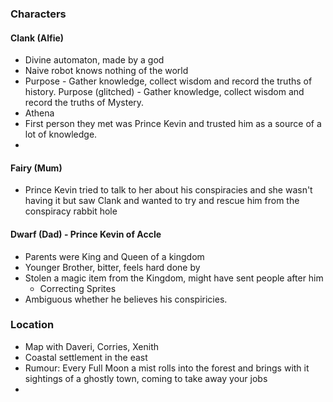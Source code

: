 ### Characters

#### Clank (Alfie)

- Divine automaton, made by a god
- Naive robot knows nothing of the world
- Purpose - Gather knowledge, collect wisdom and record the truths of history.
  Purpose (glitched) - Gather knowledge, collect wisdom and record the truths of Mystery. 
- Athena
- First person they met was Prince Kevin and trusted him as a source of a lot of knowledge.
- 

#### Fairy (Mum)

- Prince Kevin tried to talk to her about his conspiracies and she wasn't having it but saw Clank and wanted to try and rescue him from the conspiracy rabbit hole 

#### Dwarf (Dad) - Prince Kevin of Accle

- Parents were King and Queen of a kingdom
- Younger Brother, bitter, feels hard done by
- Stolen a magic item from the Kingdom, might have sent people after him
	- Correcting Sprites
- Ambiguous whether he believes his conspiricies.

### Location

- Map with Daveri, Corries, Xenith
- Coastal settlement in the east
- Rumour: Every Full Moon a mist rolls into the forest and brings with it sightings of a ghostly town, coming to take away your jobs
- 